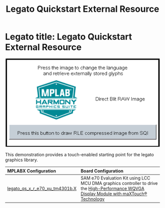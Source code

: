 ﻿---
parent: Example Applications
title: Legato Quickstart External Resource
nav_order: 1
---

# Legato title: Legato Quickstart External Resource

![](./../../docs/html/legato_quickstart_ext_res.png)

This demonstration provides a touch-enabled starting point for the legato graphics library.

|MPLABX Configuration|Board Configuration|
|:-------------------|:------------------|
|[legato_qs_x_r_e70_xu_tm4301b.X](./firmware/legato_qs_x_r_e70_xu_tm4301b.X/readme.md)|SAM e70 Evaluation Kit using LCC MCU DMA graphics controller to drive the [High-Performance WQVGA Display Module with maXTouch® Technology](https://www.microchip.com/DevelopmentTools/ProductDetails/PartNO/AC320005-4)|